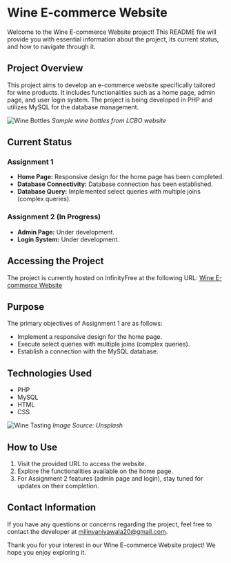 # Wine E-commerce Website

Welcome to the Wine E-commerce Website project! This README file will provide you with essential information about the project, its current status, and how to navigate through it.

## Project Overview

This project aims to develop an e-commerce website specifically tailored for wine products. It includes functionalities such as a home page, admin page, and user login system. The project is being developed in PHP and utilizes MySQL for the database management.

![Wine Bottles](https://www.lcbo.com/content/dam/lcbo/products/043802.jpg/jcr:content/renditions/cq5dam.web.1280.1280.jpeg)
_Sample wine bottles from LCBO website_

## Current Status

### Assignment 1

- **Home Page:** Responsive design for the home page has been completed.
- **Database Connectivity:** Database connection has been established.
- **Database Query:** Implemented select queries with multiple joins (complex queries).

### Assignment 2 (In Progress)

- **Admin Page:** Under development.
- **Login System:** Under development.

## Accessing the Project

The project is currently hosted on InfinityFree at the following URL: [Wine E-commerce Website](http://milinhumber.great-site.net/http5225/assignment1/)

## Purpose

The primary objectives of Assignment 1 are as follows:

- Implement a responsive design for the home page.
- Execute select queries with multiple joins (complex queries).
- Establish a connection with the MySQL database.

## Technologies Used

- PHP
- MySQL
- HTML
- CSS

![Wine Tasting](https://images.unsplash.com/photo-1516172794340-5a3f7fdd849a)
_Image Source: Unsplash_

## How to Use

1. Visit the provided URL to access the website.
2. Explore the functionalities available on the home page.
3. For Assignment 2 features (admin page and login), stay tuned for updates on their completion.

## Contact Information

If you have any questions or concerns regarding the project, feel free to contact the developer at [milinvaniyawala20@gmail.com](mailto:milinvaniyawala20@gmail.com).

Thank you for your interest in our Wine E-commerce Website project! We hope you enjoy exploring it.
